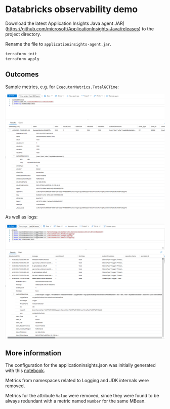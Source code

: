 # Databricks observability demo

Download the latest Application Insights Java agent JAR](https://github.com/microsoft/ApplicationInsights-Java/releases) to the project directory.

Rename the file to `applicationinsights-agent.jar`.

```shell
terraform init
terraform apply
```


## Outcomes

Sample metrics, e.g. for `ExecutorMetrics.TotalGCTime`:

![Metrics screenshot](assets/metrics.png)

As well as logs:

![Logs screenshot](assets/logs.png)

## More information

The configuration for the applicationinsights.json was initially generated with this [notebook](assets/dump-jmx-notebook.html).

Metrics from namespaces related to Logging and JDK internals were removed.

Metrics for the attribute `Value` were removed, since they were found to be always redundant with a metric named `Number` for the same MBean.
